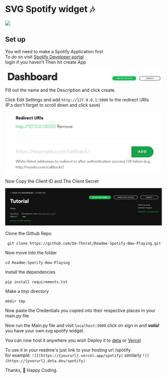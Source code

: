 # SVG Spotify widget 🎶

![](https://notom.deta.dev/spotify)

## Set up

You will need to make a Spotify Application first  
To do so visit [Spotify Developer portal](https://developer.spotify.com/dashboard/applications)  
login if you haven't 
Then hit create App

![](./assets/create.png)
Fill out the name and the Description and click create.

Click Edit Settings and add `http://127.0.0.1:5000` to the redirect URIs  
(P.s don't forget to scroll down and click save)

![](./assets/redirecturi.png)

Now Copy the Client ID and The Client Secret

![](./assets/creds.png)


Clone the Github Repo

``` git clone https://github.com/Om-Thorat/Readme-Spotify-Now-Playing.git```

Now move into the folder

```cd Readme-Spotify-Now-Playing```

Install the dependencies

```pip install requirements.txt```

Make a tmp directory 

```mkdir tmp```

Now paste the Credentials you copied into their respective places in your main.py file

Now run the Main.py file and visit `localhost:5000` click on sign in and **voila!** you have your own svg spotify widget.

You can now host it anywhere you wish Deploy it to [deta]("https://deta.sh") or [Vercel]("https://vercel.com)

To use it in your readme's just link to your hosting url /spotify  
for example:
```![](https://{yoururl}.vercel.app/spotify)```
similarly ```![](https://{yoururl}.deta.dev/spotify)```

Thanks,
💖 Happy Coding.
